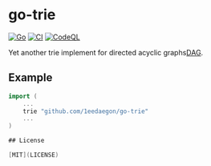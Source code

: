 # go-trie

[![Go](https://pkg.go.dev/badge/github.com/1eedaegon/go-trie.svg)](https://pkg.go.dev/github.com/1eedaegon/go-trie)
[![CI](https://github.com/1eedaegon/go-trie/actions/workflows/go.yml/badge.svg)](https://github.com/1eedaegon/go-trie/actions/workflows/go.yml)
[![CodeQL](https://github.com/1eedaegon/go-trie/actions/workflows/codeql.yml/badge.svg?branch=main)](https://github.com/1eedaegon/go-trie/actions/workflows/codeql.yml)

Yet another trie implement for directed acyclic graphs[DAG](https://github.com/1eedaegon/go-dag).

## Example

```go
import (
	...
	trie "github.com/1eedaegon/go-trie"
	...
)

## License

[MIT](LICENSE)

```
